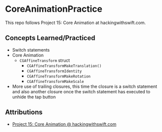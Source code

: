 # CoreAnimationPractice
This repo follows Project 15: Core Animation at hackingwithswift.com.

## Concepts Learned/Practiced
* Switch statements
* Core Animation
  * ```CGAffineTransform``` struct
    * ```CGAffineTransformMakeTranslation()```
    * ```CGAffineTransformIdentity```
    * ```CGAffineTransformMakeRotation```
    * ```CGAffineTransformMakeScale```
* More use of trailing closures, this time the closure is a switch statement and also another closure once the switch statement has executed to unhide the tap button

## Attributions
* [Project 15: Core Animation @ hackingwithswift.com](https://www.hackingwithswift.com/read/15/overview)
